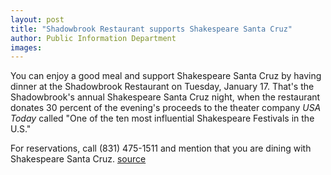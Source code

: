 ```yaml
---
layout: post
title: "Shadowbrook Restaurant supports Shakespeare Santa Cruz"
author: Public Information Department
images:
---
```


You can enjoy a good meal and support Shakespeare Santa Cruz by having dinner at the Shadowbrook Restaurant on Tuesday, January 17\. That's the Shadowbrook's annual Shakespeare Santa Cruz night, when the restaurant donates 30 percent of the evening's proceeds to the theater company _USA Today_ called "One of the ten most influential Shakespeare Festivals in the U.S."

For reservations, call (831) 475-1511 and mention that you are dining with Shakespeare Santa Cruz.
[source](http://www1.ucsc.edu/currents/05-06/01-09/brief-shadowbrook.asp "Permalink to brief-shadowbrook")
